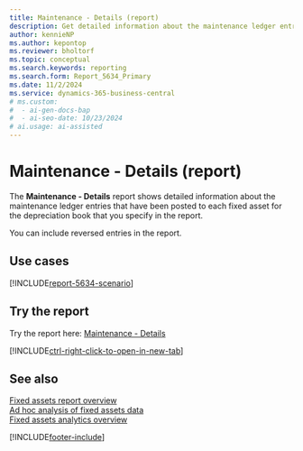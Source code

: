 ```yaml
---
title: Maintenance - Details (report)
description: Get detailed information about the maintenance ledger entries for your fixed assets.
author: kennieNP
ms.author: kepontop
ms.reviewer: bholtorf
ms.topic: conceptual
ms.search.keywords: reporting
ms.search.form: Report_5634_Primary
ms.date: 11/2/2024
ms.service: dynamics-365-business-central
# ms.custom:
#  - ai-gen-docs-bap
#  - ai-seo-date: 10/23/2024
# ai.usage: ai-assisted
---
```


# Maintenance - Details (report)

The **Maintenance - Details** report shows detailed information about the maintenance ledger entries that have been posted to each fixed asset for the depreciation book that you specify in the report.

You can include reversed entries in the report.


## Use cases

[!INCLUDE[report-5634-scenario](../includes/report-5634-scenario-include.md)]

<!-- 

Prompt

Below is a report in an ERP system. Provide 3-4 use cases for different personas working with fixed asset management or finance for fixed assets.

Format like this:    
  
As a <persona>, use the report to    
* use case 1  
* use case 2    

Do not capitalize the persona names. 

Do not start lines with "Use the data to"

## Report name
Maintenance - Details

## Report description


### What the report does

### Use cases


Please include your data sources and URLs

-->


## Try the report

Try the report here: [Maintenance - Details](https://businesscentral.dynamics.com?report=5634)

[!INCLUDE[ctrl-right-click-to-open-in-new-tab](../includes/ctrl-right-click-to-open-in-new-tab.md)]

## See also

[Fixed assets report overview](../fa-reports.md)  
[Ad hoc analysis of fixed assets data](../ad-hoc-analysis-fa.md)  
[Fixed assets analytics overview](../fa-analytics-overview.md)  

[!INCLUDE[footer-include](../includes/footer-banner.md)]